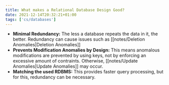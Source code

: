 ```yaml
---
title: What makes a Relational Database Design Good?
date: 2021-12-14T20:32:21+01:00
tags: ['cs/databases']
---
```

* **Minimal Redundancy:** The less a database repeats the data in it, the better. Redundancy can cause issues such as [[notes/Deletion Anomalies|Deletion Anomalies]]
* **Prevents Modification Anomalies by Design:** This means anomalous modifications are prevented by using keys, not by enforcing an excessive amount of contraints. Otherwise, [[notes/Update Anomalies|Update Anomalies]] may occur.
* **Matching the used RDBMS:** This provides faster query processing, but for this, redundancy can be necessary.